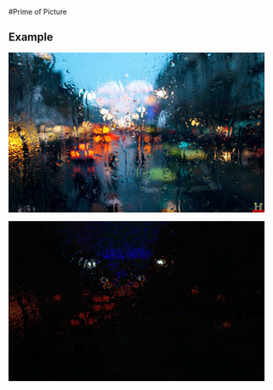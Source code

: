 #Prime of Picture

## Example

![PS1](https://github.com/Daice/PrimePic/blob/master/zz.jpg)

![PS2](https://github.com/Daice/PrimePic/blob/master/prezz.jpg)



